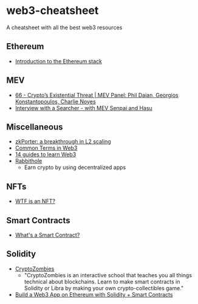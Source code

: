 # web3-cheatsheet
A cheatsheet with all the best web3 resources

## Ethereum
- [Introduction to the Ethereum stack](https://ethereum.org/en/developers/docs/ethereum-stack/)

## MEV
- [66 - Crypto’s Existential Threat | MEV Panel: Phil Daian, Georgios Konstantopoulos, Charlie Noyes](https://www.youtube.com/watch?v=rOVz7dOrGyY)
- [Interview with a Searcher - with MEV Senpai and Hasu](https://www.youtube.com/watch?v=6jfSlDvH77k)

## Miscellaneous 
- [zkPorter: a breakthrough in L2 scaling](https://medium.com/matter-labs/zkporter-a-breakthrough-in-l2-scaling-ed5e48842fbf)
- [Common Terms in Web3](https://dev.to/0xjepsen/common-terms-in-web3-5g9h)
- [14 guides to learn Web3](https://twitter.com/dabit3/status/1427010146585260038?s=20)
- [Rabbithole](https://rabbithole.gg/)
  - Earn crypto by using decentralized apps   

## NFTs
- [WTF is an NFT?](https://twitter.com/jsjoeio/status/1429218955546152972?s=20)

## Smart Contracts
- [What's a Smart Contract?](https://twitter.com/jsjoeio/status/1427287794699759622?s=20)

## Solidity 
- [CryptoZombies](https://cryptozombies.io/)
  - "CryptoZombies is an interactive school that teaches you all things technical about blockchains. Learn to make smart contracts in Solidity or Libra by making your own crypto-collectibles game."
- [Build a Web3 App on Ethereum with Solidity + Smart Contracts](https://buildspace.so/solidity)

